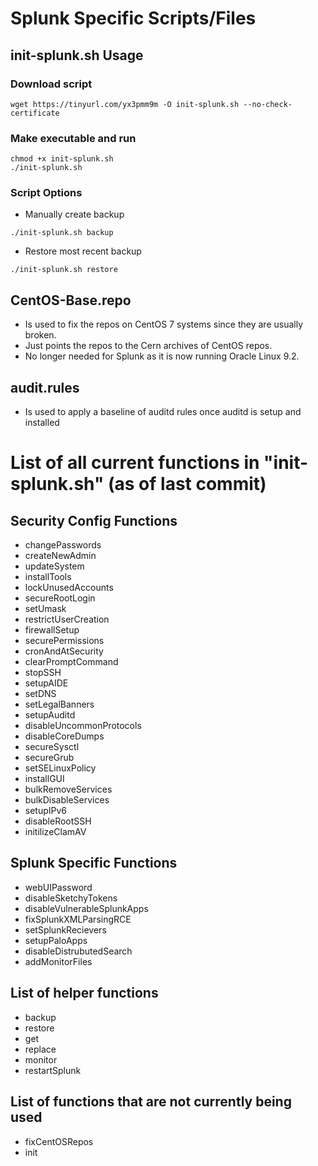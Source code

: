 # Splunk Specific Scripts/Files

## init-splunk.sh Usage
### Download script
```
wget https://tinyurl.com/yx3pmm9m -O init-splunk.sh --no-check-certificate
```

### Make executable and run
```
chmod +x init-splunk.sh
./init-splunk.sh
```

### Script Options
* Manually create backup
```
./init-splunk.sh backup
```
* Restore most recent backup
```
./init-splunk.sh restore
```

## CentOS-Base.repo
* Is used to fix the repos on CentOS 7 systems since they are usually broken.
* Just points the repos to the Cern archives of CentOS repos.
* No longer needed for Splunk as it is now running Oracle Linux 9.2.

## audit.rules
* Is used to apply a baseline of auditd rules once auditd is setup and installed


# List of all current functions in "init-splunk.sh" (as of last commit)
## Security Config Functions
* changePasswords
* createNewAdmin
* updateSystem
* installTools
* lockUnusedAccounts
* secureRootLogin
* setUmask
* restrictUserCreation
* firewallSetup
* securePermissions
* cronAndAtSecurity
* clearPromptCommand
* stopSSH
* setupAIDE
* setDNS
* setLegalBanners
* setupAuditd
* disableUncommonProtocols
* disableCoreDumps
* secureSysctl
* secureGrub
* setSELinuxPolicy
* installGUI
* bulkRemoveServices
* bulkDisableServices
* setupIPv6
* disableRootSSH
* initilizeClamAV

## Splunk Specific Functions
* webUIPassword
* disableSketchyTokens
* disableVulnerableSplunkApps
* fixSplunkXMLParsingRCE
* setSplunkRecievers
* setupPaloApps
* disableDistrubutedSearch
* addMonitorFiles

## List of helper functions
* backup
* restore
* get
* replace
* monitor
* restartSplunk

## List of functions that are not currently being used
* fixCentOSRepos
* init